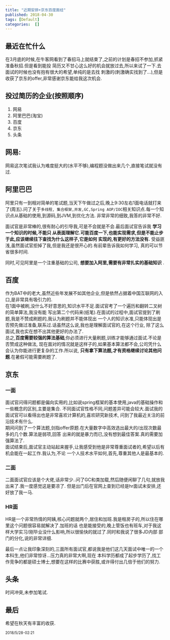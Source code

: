 ```yaml
---
title: "近期安排+京东百度面经"
published: 2018-04-30
tags: [Default]
categories:  []
---
```


## 最近在忙什么
在3月底的时候,在牛客网看到了春招马上就结束了,之前的计划是春招不参加,抓紧准备秋招.但是看到能投
简历又不甘心这么好的机会就放过去,所以来试了一下.去面试的时候也没有抱有很大的希望,单纯的是去找
刺激的(刺激确实找到了...),但是收获了京东的offer,非常感谢京东能给我这次机会.     

## 投过简历的企业(按照顺序)
1. 网易
2. 阿里巴巴(淘宝)
3. 百度
4. 京东
5. 头条

## 网易:
网易这次笔试我认为难度挺大的(水平不够),编程题没做出来几个,直接笔试就没有过.    

## 阿里巴巴
阿里只有一到相对简单的笔试题,当天下午做过之后,晚上9:30左右1面电话就打来了(周五).问了关于`多线程,
集合框架,并发,GC,Spring AOP/IOC`相关知识点.每一个知识点从基础的使用,到源码,到JVM,到优化方法.
非常非常的细致,我答的非常不好.    

面试官是非常棒的,很有耐心的引导我,可是不会就是不会.最后面试官告诉我 **学习一个知识的时候,不能只
从表面理解它.可能百度一下,也能实现需求,但是不能止步于此,应该继续往下查找为什么这样子,它是如何
实现的,有更好的方法没有.** 受益匪浅,虽然面试官拒掉了我,但是我还是很开心的.有前辈告诉我如何学习,
真的可以节省很多时间.     

同时,可见阿里是一个注重基础的公司, **想要加入阿里,需要有非常扎实的基础知识** .

## 百度
作为BAT中的老大,虽然近些年发展不如其他企业,但是依然占据着中国互联网的入口,是非常具有吸引力的.  
在1面中被刷,没什么不好意思的,知识水平不足.面试官考了一个遍历和翻转二叉树的简单算法,我没有能
写出第二个代码来(纸笔).在面试的过程中,面试官提到了刷题,我是不赞成刷题的,我认为刷题并不能体现出
一个人的知识水准,只能体现出是否预先做过准备,联系过.话虽然这么说,我也是理解面试官的,在这个行业,
除了这么面试,我也实在想不出其他更好的办法了.  
总之,**百度需要较强的算法基础**,你必须进行大量刷题,训练才能够通过面试.不论是否赞成这种做法,
现在面对的情况就是这样子的,如果基本算法都不会,公司凭什么会认为你能进行更复杂的工作.所以说,
**只有拿下算法题,才有资格继续讨论其他问题**.在暑假可能需要刷题了.   

## 京东
### 一面
面试官问得问题都是偏向实用的,比如说spring框架的基本使用,java的基础操作和一些概念的区别,主要是集合.
不同面试官性格不同,问题差异可能会较大.面试我的面试官可以看得出也是非常喜欢计算机的,喜欢研究新技术,
问到了我最近关注的前沿技术有什么.  
期间问到了一个算法题,剑指offer原题.在大量数字中高效选出最大的/出现次数最多的几个数.算法是弱项,回答
出来的就是暴力而已,没有想到最佳答案.真的需要加强算法了.  
面试结束后,面试官主动站起来握手,让我感受到他是非常尊重面试者的,希望以后有机会能在一起工作.我认为,不论
一个人技术水平如何,首先,尊重其他人是最基本的.   

### 二面
二面面试官应该是个大佬,话非常少..问了GC和类加载,然后随便闲聊了几句,就放我出来了.我一度感觉这是要凉了.
但是出门后在官网上查到已经是hr面试未安排,还好放了我一马.   

### HR面
HR是一个非常热情的阿姨,核心问题就两个,居住和加班.我是租房子的,所以住在哪里这个问题很容易就解决了.加班的话
也是能接受的,晚上管饭也有班车,对于我这样大学实习/刚毕业没什么影响,所以很愉快的就过了.同时和我说了很多JD内部
部门的分化,说的非常详细.  

最后一点让我印象深刻的,三面所有面试官,都说我是他们这几天面试中唯一的一个本科生,他们非常惊讶...压力真的非常大啊,现在
本科学历都成了起步学历了,找工作竞争的都是硕士博士,想要在这样的比赛中获胜,或许得付出几倍于他们的努力.   

## 头条
时间冲突,未参加笔试.  

## 最后
希望在秋天有丰富的收获.  

<small>2018/5/28-02:21</small>